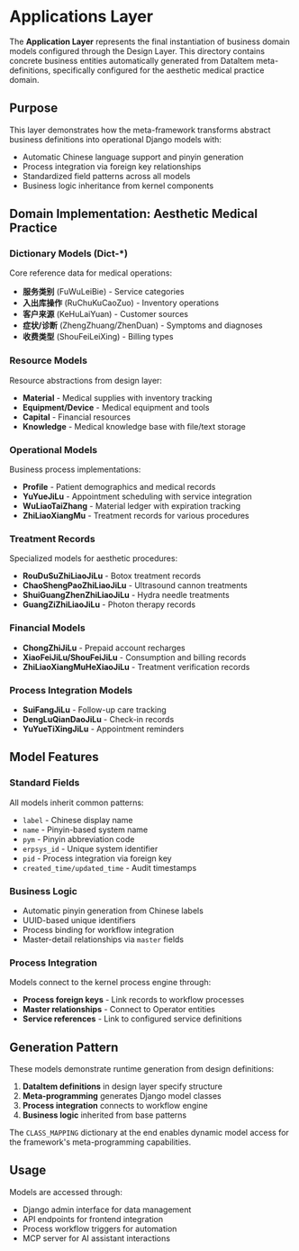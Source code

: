 # Applications Layer

The **Application Layer** represents the final instantiation of business domain models configured through the Design Layer. This directory contains concrete business entities automatically generated from DataItem meta-definitions, specifically configured for the aesthetic medical practice domain.

## Purpose

This layer demonstrates how the meta-framework transforms abstract business definitions into operational Django models with:
- Automatic Chinese language support and pinyin generation
- Process integration via foreign key relationships
- Standardized field patterns across all models
- Business logic inheritance from kernel components

## Domain Implementation: Aesthetic Medical Practice

### Dictionary Models (Dict-*)
Core reference data for medical operations:
- **服务类别** (FuWuLeiBie) - Service categories
- **入出库操作** (RuChuKuCaoZuo) - Inventory operations
- **客户来源** (KeHuLaiYuan) - Customer sources
- **症状/诊断** (ZhengZhuang/ZhenDuan) - Symptoms and diagnoses
- **收费类型** (ShouFeiLeiXing) - Billing types

### Resource Models
Resource abstractions from design layer:
- **Material** - Medical supplies with inventory tracking
- **Equipment/Device** - Medical equipment and tools
- **Capital** - Financial resources
- **Knowledge** - Medical knowledge base with file/text storage

### Operational Models
Business process implementations:
- **Profile** - Patient demographics and medical records
- **YuYueJiLu** - Appointment scheduling with service integration
- **WuLiaoTaiZhang** - Material ledger with expiration tracking
- **ZhiLiaoXiangMu** - Treatment records for various procedures

### Treatment Records
Specialized models for aesthetic procedures:
- **RouDuSuZhiLiaoJiLu** - Botox treatment records
- **ChaoShengPaoZhiLiaoJiLu** - Ultrasound cannon treatments
- **ShuiGuangZhenZhiLiaoJiLu** - Hydra needle treatments
- **GuangZiZhiLiaoJiLu** - Photon therapy records

### Financial Models
- **ChongZhiJiLu** - Prepaid account recharges
- **XiaoFeiJiLu/ShouFeiJiLu** - Consumption and billing records
- **ZhiLiaoXiangMuHeXiaoJiLu** - Treatment verification records

### Process Integration Models
- **SuiFangJiLu** - Follow-up care tracking
- **DengLuQianDaoJiLu** - Check-in records
- **YuYueTiXingJiLu** - Appointment reminders

## Model Features

### Standard Fields
All models inherit common patterns:
- `label` - Chinese display name
- `name` - Pinyin-based system name
- `pym` - Pinyin abbreviation code
- `erpsys_id` - Unique system identifier
- `pid` - Process integration via foreign key
- `created_time/updated_time` - Audit timestamps

### Business Logic
- Automatic pinyin generation from Chinese labels
- UUID-based unique identifiers
- Process binding for workflow integration
- Master-detail relationships via `master` fields

### Process Integration
Models connect to the kernel process engine through:
- **Process foreign keys** - Link records to workflow processes
- **Master relationships** - Connect to Operator entities
- **Service references** - Link to configured service definitions

## Generation Pattern

These models demonstrate runtime generation from design definitions:
1. **DataItem definitions** in design layer specify structure
2. **Meta-programming** generates Django model classes
3. **Process integration** connects to workflow engine
4. **Business logic** inherited from base patterns

The `CLASS_MAPPING` dictionary at the end enables dynamic model access for the framework's meta-programming capabilities.

## Usage

Models are accessed through:
- Django admin interface for data management
- API endpoints for frontend integration
- Process workflow triggers for automation
- MCP server for AI assistant interactions